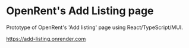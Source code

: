 # OpenRent's Add Listing page

Prototype of OpenRent's 'Add listing' page using React/TypeScript/MUI.

https://add-listing.onrender.com
